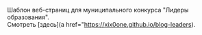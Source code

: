 Шаблон веб-страниц для муниципального конкурса "Лидеры образования".<br> 
Смотреть [здесь](a href="https://xix0one.github.io/blog-leaders).
